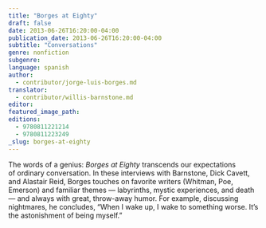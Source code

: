 ```yaml
---
title: "Borges at Eighty"
draft: false
date: 2013-06-26T16:20:00-04:00
publication_date: 2013-06-26T16:20:00-04:00
subtitle: "Conversations"
genre: nonfiction
subgenre:
language: spanish
author:
  - contributor/jorge-luis-borges.md
translator:
  - contributor/willis-barnstone.md
editor:
featured_image_path:
editions:
  - 9780811221214
  - 9780811223249
_slug: borges-at-eighty
---
```


The words of a genius: _Borges at Eighty_ transcends our expectations of ordinary conversation. In these interviews with Barnstone, Dick Cavett, and Alastair Reid, Borges touches on favorite writers (Whitman, Poe, Emerson) and familiar themes — labyrinths, mystic experiences, and death — and always with great, throw-away humor. For example, discussing nightmares, he concludes, “When I wake up, I wake to something worse. It’s the astonishment of being myself.”

